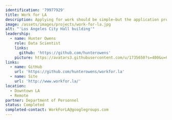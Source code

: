 ```yaml
---
identification: '79977929'
title: Work for LA
description: Applying for work should be simple—but the application process for the City of LA is confusing and cumbersome. We’re going to make it easier to find the job of your dreams.
image: /assets/images/projects/work-for-la.jpg
alt: "'Los Angeles City Hall building'"
leadership:
  - name: Hunter Owens
    role: Data Scientist
    links: 
      github: 'https://github.com/hunterowens'
    picture: https://avatars3.githubusercontent.com/u/1735650?s=400&u=0bd738be476cb814c53f2988502d1d5d9e10152a&v=4
links: 
  - name: GitHub
    url: 'https://github.com/hunterowens/workfor.la'
  - name: Site
    url: 'http://www.workfor.la/'
location: 
  - Downtown LA
  - Remote
partner: Department of Personnel
status: Completed
completed-contact: WorkForLA@googlegroups.com
---
```

